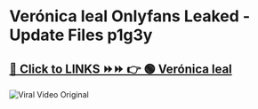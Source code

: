
 # Verónica leal Onlyfans Leaked - Update Files p1g3y

## <h2><a href="https://clipsfans.com/Verónica_leal&ref=git">🔗 Click to LINKS ⏩⏩ 👉 🟢 Verónica leal </a></h2>

<a href="https://clipsfans.com/Verónica_leal&ref=git" rel="nofollow" data-target="animated-image.originalLink"><img src="https://i.ibb.co.com/xMMVF88/686577567.gif" alt="Viral Video Original" style="max-width: 100%; display: inline-block;" data-target="animated-image.originalImage"></a>

